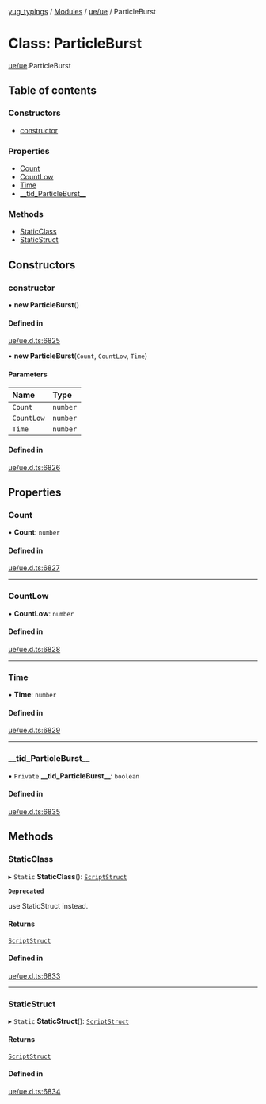 [yug_typings](../README.md) / [Modules](../modules.md) / [ue/ue](../modules/ue_ue.md) / ParticleBurst

# Class: ParticleBurst

[ue/ue](../modules/ue_ue.md).ParticleBurst

## Table of contents

### Constructors

- [constructor](ue_ue.ParticleBurst.md#constructor)

### Properties

- [Count](ue_ue.ParticleBurst.md#count)
- [CountLow](ue_ue.ParticleBurst.md#countlow)
- [Time](ue_ue.ParticleBurst.md#time)
- [\_\_tid\_ParticleBurst\_\_](ue_ue.ParticleBurst.md#__tid_particleburst__)

### Methods

- [StaticClass](ue_ue.ParticleBurst.md#staticclass)
- [StaticStruct](ue_ue.ParticleBurst.md#staticstruct)

## Constructors

### constructor

• **new ParticleBurst**()

#### Defined in

[ue/ue.d.ts:6825](https://github.com/YugMetaverse/yug_typings/blob/25cad34/ue/ue.d.ts#L6825)

• **new ParticleBurst**(`Count`, `CountLow`, `Time`)

#### Parameters

| Name | Type |
| :------ | :------ |
| `Count` | `number` |
| `CountLow` | `number` |
| `Time` | `number` |

#### Defined in

[ue/ue.d.ts:6826](https://github.com/YugMetaverse/yug_typings/blob/25cad34/ue/ue.d.ts#L6826)

## Properties

### Count

• **Count**: `number`

#### Defined in

[ue/ue.d.ts:6827](https://github.com/YugMetaverse/yug_typings/blob/25cad34/ue/ue.d.ts#L6827)

___

### CountLow

• **CountLow**: `number`

#### Defined in

[ue/ue.d.ts:6828](https://github.com/YugMetaverse/yug_typings/blob/25cad34/ue/ue.d.ts#L6828)

___

### Time

• **Time**: `number`

#### Defined in

[ue/ue.d.ts:6829](https://github.com/YugMetaverse/yug_typings/blob/25cad34/ue/ue.d.ts#L6829)

___

### \_\_tid\_ParticleBurst\_\_

• `Private` **\_\_tid\_ParticleBurst\_\_**: `boolean`

#### Defined in

[ue/ue.d.ts:6835](https://github.com/YugMetaverse/yug_typings/blob/25cad34/ue/ue.d.ts#L6835)

## Methods

### StaticClass

▸ `Static` **StaticClass**(): [`ScriptStruct`](ue_ue.ScriptStruct.md)

**`Deprecated`**

use StaticStruct instead.

#### Returns

[`ScriptStruct`](ue_ue.ScriptStruct.md)

#### Defined in

[ue/ue.d.ts:6833](https://github.com/YugMetaverse/yug_typings/blob/25cad34/ue/ue.d.ts#L6833)

___

### StaticStruct

▸ `Static` **StaticStruct**(): [`ScriptStruct`](ue_ue.ScriptStruct.md)

#### Returns

[`ScriptStruct`](ue_ue.ScriptStruct.md)

#### Defined in

[ue/ue.d.ts:6834](https://github.com/YugMetaverse/yug_typings/blob/25cad34/ue/ue.d.ts#L6834)
